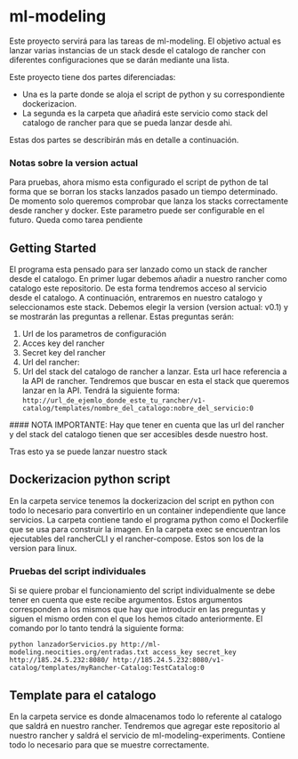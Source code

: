 # ml-modeling

Este proyecto servirá para las tareas de ml-modeling. El objetivo actual es lanzar varias instancias de un stack desde el catalogo de rancher con diferentes configuraciones que se darán mediante una lista.

Este proyecto tiene dos partes diferenciadas:
* Una es la parte donde se aloja el script de python y su correspondiente dockerizacion.
* La segunda es la carpeta que añadirá este servicio como stack del catalogo de rancher para que se pueda lanzar desde ahi.

Estas dos partes se describirán más en detalle a continuación.

### Notas sobre la version actual

Para pruebas, ahora mismo esta configurado el script de python de tal forma que se borran los stacks lanzados pasado un tiempo determinado. De momento solo queremos comprobar que lanza los stacks correctamente desde rancher y docker.
Este parametro puede ser configurable en el futuro. Queda como tarea pendiente

## Getting Started

El programa esta pensado para ser lanzado como un stack de rancher desde el catalogo.
En primer lugar debemos añadir a nuestro rancher como catalogo este repositorio. De esta forma tendremos acceso al servicio desde el catalogo.
A continuación, entraremos en nuestro catalogo y seleccionamos este stack. Debemos elegir la version (version actual: v0.1) y se mostrarán las preguntas a rellenar. Estas preguntas serán:

1. Url de los parametros de configuración
2. Acces key del rancher
3. Secret key del rancher
4. Url del rancher:
5. Url del stack del catalogo de rancher a lanzar. Esta url hace referencia a la API de rancher. Tendremos que buscar en esta el stack que queremos lanzar en la API. Tendrá la siguiente forma:
`http://url_de_ejemlo_donde_este_tu_rancher/v1-catalog/templates/nombre_del_catalogo:nobre_del_servicio:0`

#### NOTA IMPORTANTE: Hay que tener en cuenta que las url del rancher y del stack del catalogo tienen que ser accesibles desde nuestro host.

Tras esto ya se puede lanzar nuestro stack

## Dockerizacion python script

En la carpeta service tenemos la dockerizacion del script en python con todo lo necesario para convertirlo en un container independiente que lance servicios. La carpeta contiene tando el programa python como el Dockerfile que se usa para construir la imagen. En la carpeta exec se encuentran los ejecutables del rancherCLI y el rancher-compose. Estos son los de la version para linux.

### Pruebas del script individuales

Si se quiere probar el funcionamiento del script individualmente se debe tener en cuenta que este recibe argumentos. Estos argumentos corresponden a los mismos que hay que introducir en las preguntas y siguen el mismo orden con el que los hemos citado anteriormente.
El comando por lo tanto tendrá la siguiente forma:

```
python lanzadorServicios.py http://ml-modeling.neocities.org/entradas.txt access_key secret_key http://185.24.5.232:8080/ http://185.24.5.232:8080/v1-catalog/templates/myRancher-Catalog:TestCatalog:0
```

## Template para el catalogo

En la carpeta service es donde almacenamos todo lo referente al catalogo que saldrá en nuestro rancher. Tendremos que agregar este repositorio al nuestro rancher y saldrá el servicio de ml-modeling-experiments. Contiene todo lo necesario para que se muestre correctamente.
